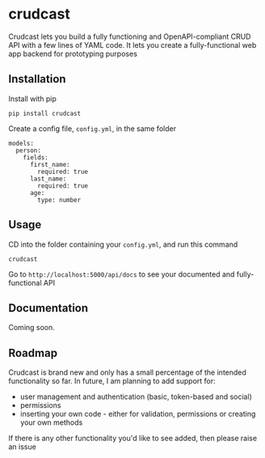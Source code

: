 # crudcast

Crudcast lets you build a fully functioning and OpenAPI-compliant CRUD API with a few lines of YAML code. It lets you create a fully-functional web app backend for prototyping purposes

## Installation

Install with pip

```
pip install crudcast
```

Create a config file, `config.yml`, in the same folder

```
models:
  person:
    fields:
      first_name:
        required: true
      last_name:
        required: true
      age:
        type: number

```

Usage
---

CD into the folder containing your `config.yml`, and run this command
```
crudcast
```
Go to `http://localhost:5000/api/docs` to see your documented and fully-functional API

Documentation
---

Coming soon.

Roadmap
---

Crudcast is brand new and only has a small percentage of the intended functionality so far. In future, I am planning to add support for:

- user management and authentication (basic, token-based and social)
- permissions
- inserting your own code - either for validation, permissions or creating your own methods

If there is any other functionality you'd like to see added, then please raise an issue

